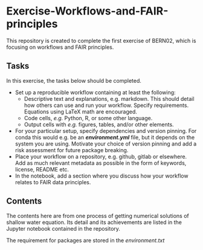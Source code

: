 # Exercise-Workflows-and-FAIR-principles
This repository is created to complete the first exercise of BERN02, which is focusing on workflows and FAIR principles.

## Tasks
In this exercise, the tasks below should be completed.
- Set up a reproducible workflow containing at least the following:
    - Descriptive text and explanations, e.g. markdown. This should detail how others can use and run your workflow. Specify requirements. Equations using LaTeX math are encouraged.
    - Code cells, *e.g.* Python, R, or some other language.
    - Output cells with *e.g.* figures, tables, and/or other elements.
- For your particular setup, specify dependencies and version pinning. For conda this would e.g. be an ***environment.yml*** file, but it depends on the system you are using. Motivate your choice of version pinning and add a risk assessment for future package breaking.
- Place your workflow on a repository, e.g. github, gitlab or elsewhere. Add as much relevant metadata as possible in the form of keywords, license, README etc.
- In the notebook, add a section where you discuss how your workflow relates to FAIR data principles.

## Contents
The contents here are from one process of getting numerical solutions of shallow water equation. Its detail and its achievements are listed in the Jupyter notebook contained in the repository.

The requirement for packages are stored in the *environment.txt*  
